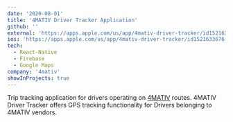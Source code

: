 ```yaml
---
date: '2020-08-01'
title: '4MATIV Driver Tracker Application'
github: ''
external: 'https://apps.apple.com/us/app/4mativ-driver-tracker/id1521633676'
ios: 'https://apps.apple.com/us/app/4mativ-driver-tracker/id1521633676'
tech:
  - React-Native
  - Firebase
  - Google Maps
company: '4mativ'
showInProjects: true
---
```

Trip tracking application for drivers operating on [4MATIV](https://4mativ.org/) routes. 4MATIV Driver Tracker offers GPS tracking functionality for Drivers belonging to 4MATIV vendors.

